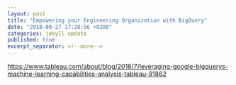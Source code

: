 ```yaml
---
layout: post
title: "Empowering your Engineering Organization with BigQuery"
date: "2018-09-27 17:28:56 +0200"
categories: jekyll update
published: true
excerpt_separator: <!--more-->
---
```

https://www.tableau.com/about/blog/2018/7/leveraging-google-bigquerys-machine-learning-capabilities-analysis-tableau-91862
<!--more-->
